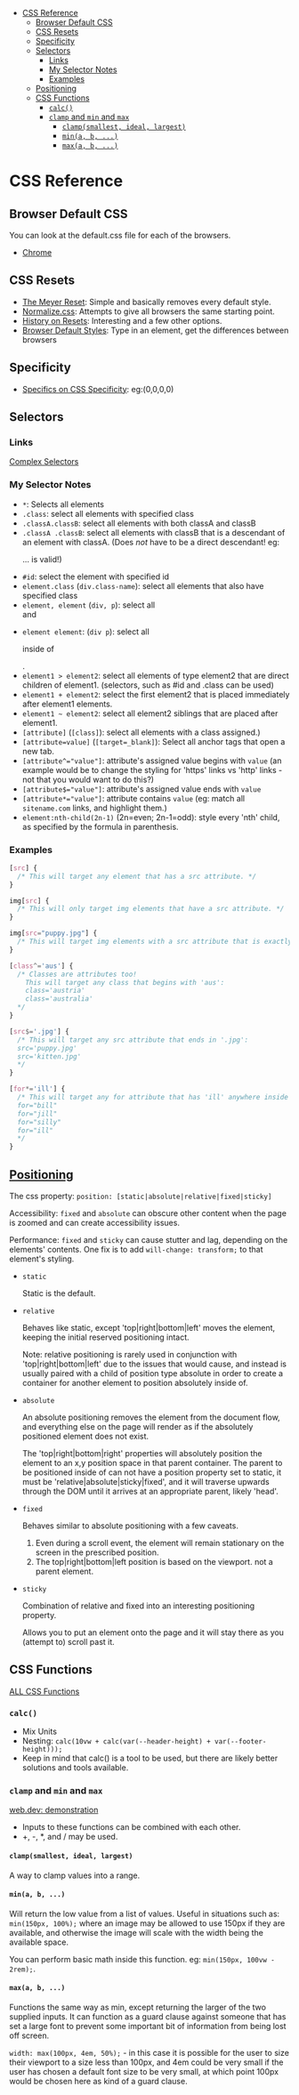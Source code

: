 - [CSS Reference](#css-reference)
  - [Browser Default CSS](#browser-default-css)
  - [CSS Resets](#css-resets)
  - [Specificity](#specificity)
  - [Selectors](#selectors)
    - [Links](#links)
    - [My Selector Notes](#my-selector-notes)
    - [Examples](#examples)
  - [Positioning](#positioning)
  - [CSS Functions](#css-functions)
    - [`calc()`](#calc)
    - [`clamp` and `min` and `max`](#clamp-and-min-and-max)
      - [`clamp(smallest, ideal, largest)`](#clampsmallest-ideal-largest)
      - [`min(a, b, ...)`](#mina-b-)
      - [`max(a, b, ...)`](#maxa-b-)

# CSS Reference

## Browser Default CSS

You can look at the default.css file for each of the browsers.

* [Chrome](https://chromium.googlesource.com/chromium/blink/+/refs/heads/main/Source/core/css/html.css)

## CSS Resets

* [The Meyer Reset](https://meyerweb.com/eric/tools/css/reset/): Simple and basically removes every default style.
* [Normalize.css](https://nicolasgallagher.com/about-normalize-css/): Attempts to give all browsers the same starting point.
* [History on Resets](https://css-tricks.com/reboot-resets-reasoning/): Interesting and a few other options.
* [Browser Default Styles](https://browserdefaultstyles.com/): Type in an element, get the differences between browsers

## Specificity

* [Specifics on CSS Specificity](https://css-tricks.com/specifics-on-css-specificity/): eg:(0,0,0,0)

## Selectors

### Links

[Complex Selectors](https://learn.shayhowe.com/advanced-html-css/complex-selectors/)

### My Selector Notes

* `*`: Selects all elements
* `.class`: select all elements with specified class
* `.classA.classB`: select all elements with both classA and classB
* `.classA .classB`: select all elements with classB that is a descendant of an element with classA. (Does *not* have to be a direct descendant! eg: <body class="classA"><div><span><p><img class="classB">... is valid!)
* `#id`: select the element with specified id
* `element.class` (`div.class-name`): select all elements that also have specified class
* `element, element` (`div, p`): select all <div> and <p>
* `element element`: (`div p`): select all <p> inside of <div>.
* `element1 > element2`: select all elements of type element2 that are direct children of element1. (selectors, such as #id and .class can be used)
* `element1 + element2`: select the first element2 that is placed immediately after element1 elements.
* `element1 ~ element2`: select all element2 siblings that are placed after element1.
* `[attribute]` (`[class]`): select all elements with a class assigned.)
* `[attribute=value]` (`[target=_blank]`): Select all anchor tags that open a new tab.
* `[attribute^="value"]`: attribute's assigned value begins with `value` (an example would be to change the styling for 'https' links vs 'http' links - not that you would want to do this?)
* `[attribute$="value"]`: attribute's assigned value ends with `value`
* `[attribute*="value"]`: attribute contains `value` (eg: match all `sitename.com` links, and highlight them.)
* `element:nth-child(2n-1)` (2n=even; 2n-1=odd): style every 'nth' child, as specified by the formula in parenthesis.

### Examples

``` css
[src] {
  /* This will target any element that has a src attribute. */
}

img[src] {
  /* This will only target img elements that have a src attribute. */
}

img[src="puppy.jpg"] {
  /* This will target img elements with a src attribute that is exactly "puppy.jpg" */
}

[class^='aus'] {
  /* Classes are attributes too!
    This will target any class that begins with 'aus':
    class='austria'
    class='australia'
  */
}

[src$='.jpg'] {
  /* This will target any src attribute that ends in '.jpg':
  src='puppy.jpg'
  src='kitten.jpg'
  */
}

[for*='ill'] {
  /* This will target any for attribute that has 'ill' anywhere inside it:
  for="bill"
  for="jill"
  for="silly"
  for="ill"
  */
}
```

## [Positioning](test/position.html)

The css property: `position: [static|absolute|relative|fixed|sticky]`

Accessibility: `fixed` and `absolute` can obscure other content when the page is zoomed and can create accessibility issues.

Performance: `fixed` and `sticky` can cause stutter and lag, depending on the elements' contents. One fix is to add `will-change: transform;` to that element's styling.

* `static`

  Static is the default.

* `relative`
  
  Behaves like static, except 'top|right|bottom|left' moves the element, keeping the initial reserved positioning intact.

  Note: relative positioning is rarely used in conjunction with 'top|right|bottom|left' due to the issues that would cause, and instead is usually paired with a child of position type absolute in order to create a container for another element to position absolutely inside of.

* `absolute`

  An absolute positioning removes the element from the document flow, and everything else on the page will render as if the absolutely positioned element does not exist.

  The 'top|right|bottom|right' properties will absolutely position the element to an x,y position space in that parent container. The parent to be positioned inside of can not have a position property set to static, it must be 'relative|absolute|sticky|fixed', and it will traverse upwards through the DOM until it arrives at an appropriate parent, likely 'head'.

* `fixed`

  Behaves similar to absolute positioning with a few caveats.

  1. Even during a scroll event, the element will remain stationary on the screen in the prescribed position.
  2. The top|right|bottom|left position is based on the viewport. not a parent element.

* `sticky`

  Combination of relative and fixed into an interesting positioning property.

  Allows you to put an element onto the page and it will stay there as you (attempt to) scroll past it.


## CSS Functions

[ALL CSS Functions](https://developer.mozilla.org/en-US/docs/Web/CSS/CSS_Functions)

### `calc()`

* Mix Units
* Nesting: `calc(10vw + calc(var(--header-height) + var(--footer-height)));`
* Keep in mind that calc() is a tool to be used, but there are likely better solutions and tools available.

### `clamp` and `min` and `max`

[web.dev: demonstration](https://web.dev/min-max-clamp/)

* Inputs to these functions can be combined with each other.
* +, -, *, and / may be used.

#### `clamp(smallest, ideal, largest)`

A way to clamp values into a range.

#### `min(a, b, ...)`

Will return the low value from a list of values. Useful in situations such as: `min(150px, 100%);` where an image may be allowed to use 150px if they are available, and otherwise the image will scale with the width being the available space.

You can perform basic math inside this function. eg: `min(150px, 100vw - 2rem);`.

#### `max(a, b, ...)`

Functions the same way as min, except returning the larger of the two supplied inputs. It can function as a guard clause against someone that has set a large font to prevent some important bit of information from being lost off screen.

`width: max(100px, 4em, 50%);` - in this case it is possible for the user to size their viewport to a size less than 100px, and 4em could be very small if the user has chosen a default font size to be very small, at which point 100px would be chosen here as kind of a guard clause.